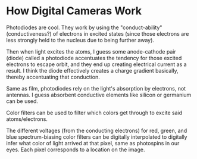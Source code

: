 # How Digital Cameras Work

Photodiodes are cool. They work by using the "conduct-ability" (conductiveness?) of electrons in excited states (since those electrons are less strongly held to the nucleus due to being further away).

Then when light excites the atoms, I guess some anode-cathode pair (diode) called a photodiode accentuates the tendency for those excited electrons to escape orbit, and they end up creating electrical current as a result. I think the diode effectively creates a charge gradient basically, thereby accentuating that conduction.

Same as film, photodiodes rely on the light's absorption by electrons, not antennas. I guess absorbent conductive elements like silicon or germanium can be used.

Color filters can be used to filter which colors get through to excite said atoms/electrons.

The different voltages (from the conducting electrons) for red, green, and blue spectrum-biasing color filters can be digitally interpolated to digitally infer what color of light arrived at that pixel, same as photospins in our eyes. Each pixel corresponds to a location on the image.
